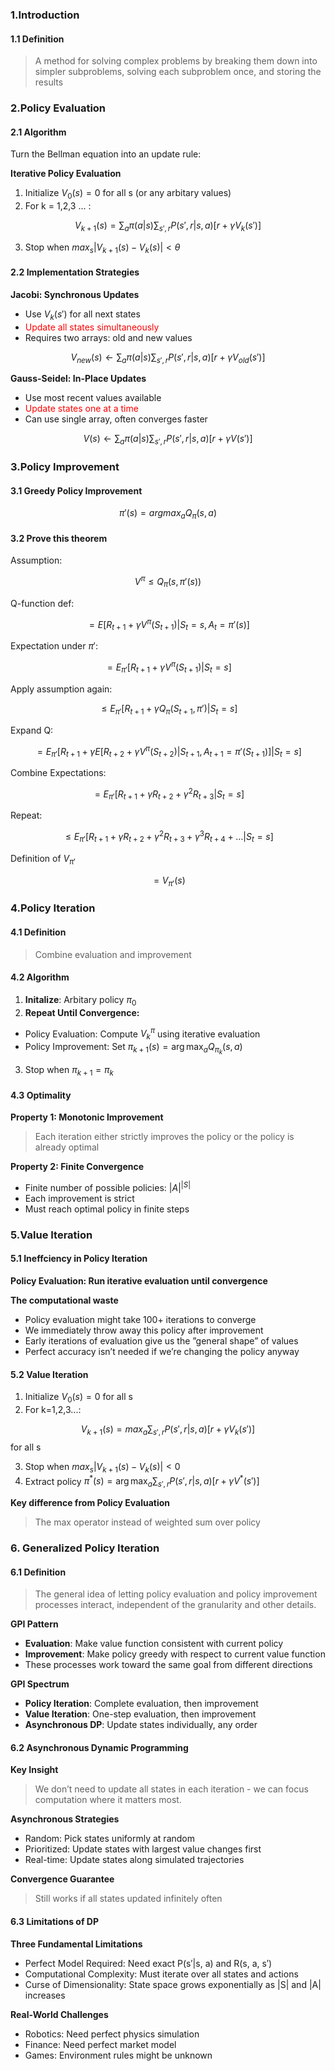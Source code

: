 ### 1.Introduction

#### 1.1 Definition

>A method for solving complex problems by breaking them down into simpler subproblems, solving each subproblem once, and storing the results

### 2.Policy Evaluation

#### 2.1 Algorithm

Turn the Bellman equation into an update rule:

**Iterative Policy Evaluation**

1. Initialize $V_0(s)=0$ for all s (or any arbitary values)
2. For k = 1,2,3 ... :

$$V_{k+1}(s)=\sum_{a}\pi (a|s)\sum_{s',r}P(s',r|s,a)[r+\gamma V_{k}(s')]$$

3. Stop when $max_s|V_{k+1}(s)-V_{k}(s)|<\theta$

#### 2.2 Implementation Strategies

**Jacobi: Synchronous Updates**

* Use $V_{k}(s')$ for all next states
* <font color="red">Update all states simultaneously</font>
* Requires two arrays: old and new values

$$V_{new}(s)\leftarrow \sum_{a}\pi(a|s)\sum_{s',r}P(s',r|s,a)[r+\gamma V_{old}(s')]$$

**Gauss-Seidel: In-Place Updates**

* Use most recent values available
* <font color="Red">Update states one at a time</font>
* Can use single array, often converges faster

$$V(s)\leftarrow \sum_{a}\pi(a|s)\sum_{s',r}P(s',r|s,a)[r+\gamma V(s')]$$

### 3.Policy Improvement

#### 3.1 Greedy Policy Improvement


$$\pi'(s)=argmax_{a}Q_{\pi}(s,a)$$

#### 3.2 Prove this theorem

Assumption:

$$V^{\pi} \leq Q_{\pi}(s,\pi'(s))$$

Q-function def:

$$=E[R_{t+1}+\gamma V^{\pi}(S_{t+1})|S_t=s,A_t=\pi'(s)]$$

Expectation under $\pi'$:

$$=E_{\pi'}[R_{t+1}+\gamma V^{\pi}(S_{t+1})|S_t=s]$$

Apply assumption again:

$$\leq E_{\pi'}[R_{t+1}+\gamma Q_{\pi}(S_{t+1},\pi')|S_t=s]$$

Expand Q:

$$=E_{\pi'}[R_{t+1}+\gamma E[R_{t+2}+\gamma V^{\pi}(S_{t+2})|S_{t+1},A_{t+1}=\pi'(S_{t+1})]|S_t=s]$$

Combine Expectations:

$$=E_{\pi'}[R_{t+1}+\gamma R_{t+2}+\gamma^2R_{t+3}|S_t=s]$$

Repeat:

$$\leq E_{\pi'}[R_{t+1}+\gamma R_{t+2}+\gamma^2R_{t+3}+\gamma^3R_{t+4}+\dots|S_t=s]$$

Definition of $V_{\pi'}$

$$=V_{\pi'}(s)$$

### 4.Policy Iteration

#### 4.1 Definition

>Combine evaluation and improvement

#### 4.2 Algorithm

1. **Initalize**: Arbitary policy $\pi_0$
2. **Repeat Until Convergence:**

* Policy Evaluation: Compute $V^{\pi}_k$ using iterative evaluation
* Policy Improvement: Set $\pi_{k+1}(s)=\arg\max_{a}Q_{\pi_{k}}(s,a)$

3. Stop when $\pi_{k+1}=\pi_{k}$

#### 4.3 Optimality

**Property 1: Monotonic Improvement**

>Each iteration either strictly improves the policy or the policy is already optimal

**Property 2: Finite Convergence**

* Finite number of possible policies: $|A|^{|S|}$
* Each improvement is strict
* Must reach optimal policy in finite steps

### 5.Value Iteration

#### 5.1 Ineffciency in Policy Iteration

**Policy Evaluation: Run iterative evaluation until convergence**

**The computational waste**

* Policy evaluation might take 100+ iterations to converge
* We immediately throw away this policy after improvement
* Early iterations of evaluation give us the ”general shape” of values
* Perfect accuracy isn’t needed if we’re changing the policy anyway

#### 5.2 Value Iteration

1. Initialize $V_{0}(s)=0$ for all s
2. For k=1,2,3...:

$$V_{k+1}(s)=max_{a}\sum_{s',r}P(s',r|s,a)[r+\gamma V_{k}(s')]$$ for all s

3. Stop when $max_{s}|V_{k+1}(s)-V_{k}(s)|<0$
4. Extract policy $\pi^{*}(s)=\arg\max_{a}\sum_{s',r}P(s',r|s,a)[r+\gamma V^{*}(s')]$

**Key difference from Policy Evaluation**

>The max operator instead of weighted sum over policy


### 6. Generalized Policy Iteration
#### 6.1 Definition

>The general idea of letting policy evaluation and policy improvement
>processes interact, independent of the granularity and other details.

**GPI Pattern**

* **Evaluation**: Make value function consistent with current policy
* **Improvement**: Make policy greedy with respect to current value function
* These processes work toward the same goal from different directions

**GPI Spectrum**

* **Policy Iteration**: Complete evaluation, then improvement
* **Value Iteration**: One-step evaluation, then improvement
* **Asynchronous DP**: Update states individually, any order

#### 6.2 Asynchronous Dynamic Programming

**Key Insight**

>We don’t need to update all states in each iteration - we can focus
>computation where it matters most.

**Asynchronous Strategies**

* Random: Pick states uniformly at random
* Prioritized: Update states with largest value changes first
* Real-time: Update states along simulated trajectories

**Convergence Guarantee**

>Still works if all states updated infinitely often

#### 6.3 Limitations of DP

**Three Fundamental Limitations**

* Perfect Model Required: Need exact P(s′|s, a) and R(s, a, s′)
* Computational Complexity: Must iterate over all states and actions
* Curse of Dimensionality: State space grows exponentially as |S| and |A| increases

**Real-World Challenges**

* Robotics: Need perfect physics simulation
* Finance: Need perfect market model
* Games: Environment rules might be unknown